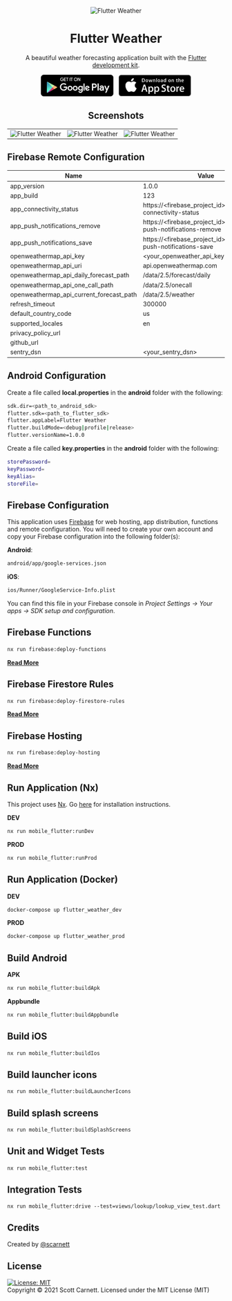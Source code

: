 <p align="center">
  <img src="../../docs/images/logo.png" alt="Flutter Weather" width="200" />
</p>

<h1 align="center">Flutter Weather</h1>
<p align="center">A beautiful weather forecasting application built with the <a href="https://www.flutter.dev/" target="_blank">Flutter development kit</a>.</p>

<p align="center">
<a href="https://play.google.com/store/apps/details?id=io.flutter_weather.prod" target="_blank"><img src="../../docs/images/play_store.png" height="50" /></a>&nbsp;&nbsp;&nbsp;<a href="https://apps.apple.com/us/app/my-flutter-weather/id1550322379" target="_blank"><img src="../../docs/images/app_store.png"  height="50" /></a>
</p>

<h2 align="center">Screenshots</h2>
<table cellspacing="0" style="width:100%">
  <tbody>
    <tr>
      <td style="text-align:right"><img src="../../docs/images/screen1.png" alt="Flutter Weather" style="max-height:500px" /></td>
      <td style="text-align:center"><img src="../../docs/images/screen2.png" alt="Flutter Weather" style="max-height:500px" /></td>
      <td style="text-align:left"><img src="../../docs/images/screen3.png" alt="Flutter Weather" style="max-height:500px" /></td>
    </tr>
  </tbody>
</table>

## Firebase Remote Configuration

| Name                                     | Value                                                                | Optional |
|------------------------------------------|----------------------------------------------------------------------|----------|
| app_version                              | 1.0.0                                                                | No       |
| app_build                                | 123                                                                  | No       |
| app_connectivity_status                  | https://<firebase_project_id>.web.app/http-connectivity-status       | No       |
| app_push_notifications_remove            | https://<firebase_project_id>.web.app/http-push-notifications-remove | No       |
| app_push_notifications_save              | https://<firebase_project_id>.web.app/http-push-notifications-save   | No       |
| openweathermap_api_key                   | <your_openweather_api_key>                                           | No       |
| openweathermap_api_uri                   | api.openweathermap.com                                               | No       |
| openweathermap_api_daily_forecast_path   | /data/2.5/forecast/daily                                             | No       |
| openweathermap_api_one_call_path         | /data/2.5/onecall                                                    | No       |
| openweathermap_api_current_forecast_path | /data/2.5/weather                                                    | No       |
| refresh_timeout                          | 300000                                                               | No       |
| default_country_code                     | us                                                                   | No       |
| supported_locales                        | en                                                                   | No       |
| privacy_policy_url                       |                                                                      | Yes      |
| github_url                               |                                                                      | Yes      |
| sentry_dsn                               | <your_sentry_dsn>                                                    | Yes      |

## Android Configuration

Create a file called **local.properties** in the **android** folder with the following:
```bash
sdk.dir=<path_to_android_sdk>
flutter.sdk=<path_to_flutter_sdk>
flutter.appLabel=Flutter Weather
flutter.buildMode=<debug|profile|release>
flutter.versionName=1.0.0
```

Create a file called **key.properties** in the **android** folder with the following:
```bash
storePassword=
keyPassword=
keyAlias=
storeFile=
```

## Firebase Configuration

This application uses <a href="https://firebase.google.com/" target="_blank">Firebase</a> for web hosting, app distribution, functions and remote configuration. You will need to create your own account and copy your Firebase configuration into the following folder(s):

**Android**:
```bash
android/app/google-services.json
```

**iOS**:
```bash
ios/Runner/GoogleService-Info.plist
```

You can find this file in your Firebase console in *Project Settings -> Your apps -> SDK setup and configuration*.

## Firebase Functions
```bash
nx run firebase:deploy-functions
```
[**Read More**](../firebase/README.md)

## Firebase Firestore Rules
```bash
nx run firebase:deploy-firestore-rules
```
[**Read More**](../firebase/README.md)

## Firebase Hosting
```bash
nx run firebase:deploy-hosting
```
[**Read More**](../firebase/README.md)

## Run Application (Nx)
This project uses <a href="https://nx.dev" target="_blank">Nx</a>. Go [here](https://nx.dev/latest/angular/getting-started/cli-overview) for installation instructions.

**DEV**
```bash
nx run mobile_flutter:runDev
```

**PROD**
```bash
nx run mobile_flutter:runProd
```

## Run Application (Docker)

**DEV**
```bash
docker-compose up flutter_weather_dev
```

**PROD**
```bash
docker-compose up flutter_weather_prod
```

## Build Android
**APK**
```bash
nx run mobile_flutter:buildApk
```

**Appbundle**
```bash
nx run mobile_flutter:buildAppbundle
```

## Build iOS
```bash
nx run mobile_flutter:buildIos
```

## Build launcher icons

```bash
nx run mobile_flutter:buildLauncherIcons
```

## Build splash screens

```bash
nx run mobile_flutter:buildSplashScreens
```

## Unit and Widget Tests
```bash
nx run mobile_flutter:test
```

## Integration Tests
```
nx run mobile_flutter:drive --test=views/lookup/lookup_view_test.dart
```

## Credits
Created by [@scarnett](https://github.com/scarnett/)

## License
[![License: MIT](https://img.shields.io/badge/License-MIT-yellow.svg)](https://opensource.org/licenses/MIT)  
Copyright &copy; 2021 Scott Carnett. Licensed under the MIT License (MIT)

